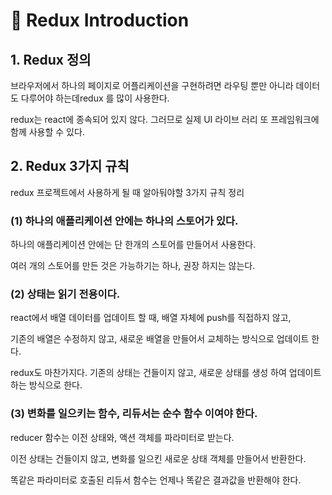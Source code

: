 # 📄 Redux Introduction

## 1. Redux 정의

브라우저에서 하나의 페이지로 어플리케이션을 구현하려면 라우팅 뿐만 아니라 데이터도 다루어야 하는데redux 를 많이 사용한다.

redux는 react에 종속되어 있지 않다. 그러므로 실제 UI 라이브 러리 또 프레임워크에 함께 사용할 수 있다.

## 2. Redux 3가지 규칙

redux 프로젝트에서 사용하게 될 때 알아둬야할 3가지 규칙 정리

### \(1\) 하나의 애플리케이션 안에는 하나의 스토어가 있다.

하나의 애플리케이션 안에는 단 한개의 스토어를 만들어서 사용한다.

여러 개의 스토어를 만든 것은 가능하기는 하나, 권장 하지는 않는다.

### \(2\) 상태는 읽기 전용이다.

react에서 배열 데이터를 업데이트 할 때, 배열 자체에 push를 직접하지 않고,

기존의 배열은 수정하지 않고, 새로운 배열을 만들어서 교체하는 방식으로 업데이트 한다.

redux도 마찬가지다. 기존의 상태는 건들이지 않고, 새로운 상태를 생성 하여 업데이트 하는 방식으로 한다.

### \(3\) 변화를 일으키는 함수, 리듀서는 순수 함수 이여야 한다.

reducer 함수는 이전 상태와, 액션 객체를 파라미터로 받는다.

이전 상태는 건들이지 않고, 변화를 일으킨 새로운 상태 객체를 만들어서 반환한다.

똑같은 파라미터로 호출된 리듀서 함수는 언제나 똑같은 결과값을 반환해야 한다.



